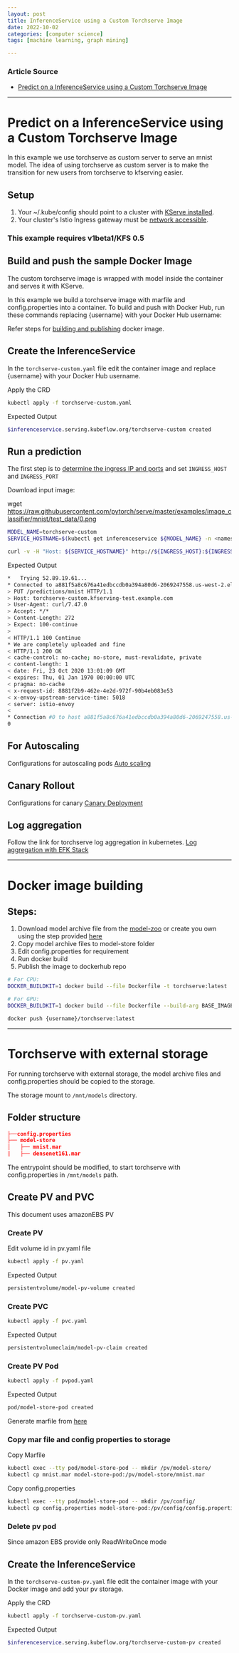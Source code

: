 ```yaml
---
layout: post
title: InferenceService using a Custom Torchserve Image 
date: 2022-10-02
categories: [computer science]
tags: [machine learning, graph mining]

---
```


### Article Source

* [Predict on a InferenceService using a Custom Torchserve Image](https://github.com/kserve/kserve/tree/master/docs/samples/v1beta1/custom/torchserve#readme)


---


# Predict on a InferenceService using a Custom Torchserve Image

In this example we use torchserve as custom server to serve an mnist model. The idea of using torchserve as custom server is to make the transition for new users from torchserve to kfserving easier.

## Setup

1. Your ~/.kube/config should point to a cluster with [KServe installed](https://github.com/kserve/kserve#installation).
2. Your cluster's Istio Ingress gateway must be [network accessible](https://istio.io/latest/docs/tasks/traffic-management/ingress/ingress-control/).

### This example requires v1beta1/KFS 0.5

## Build and push the sample Docker Image

The custom torchserve image is wrapped with model inside the container and serves it with KServe.

In this example we build a torchserve image with marfile and config.properties into a container. To build and push with Docker Hub, run these commands replacing {username} with your Docker Hub username:

Refer steps for [building and publishing](./torchserve-image/README.md) docker image.

## Create the InferenceService

In the `torchserve-custom.yaml` file edit the container image and replace {username} with your Docker Hub username.

Apply the CRD

```bash
kubectl apply -f torchserve-custom.yaml
```

Expected Output

```bash
$inferenceservice.serving.kubeflow.org/torchserve-custom created
```

## Run a prediction

The first step is to [determine the ingress IP and ports](https://kserve.github.io/website/master/get_started/first_isvc/#4-determine-the-ingress-ip-and-ports) and set `INGRESS_HOST` and `INGRESS_PORT`

Download input image:

wget https://raw.githubusercontent.com/pytorch/serve/master/examples/image_classifier/mnist/test_data/0.png

```bash
MODEL_NAME=torchserve-custom
SERVICE_HOSTNAME=$(kubectl get inferenceservice ${MODEL_NAME} -n <namespace> -o jsonpath='{.status.url}' | cut -d "/" -f 3)

curl -v -H "Host: ${SERVICE_HOSTNAME}" http://${INGRESS_HOST}:${INGRESS_PORT}/predictions/mnist -T 0.png
```

Expected Output

```bash
*   Trying 52.89.19.61...
* Connected to a881f5a8c676a41edbccdb0a394a80d6-2069247558.us-west-2.elb.amazonaws.com (52.89.19.61) port 80 (#0)
> PUT /predictions/mnist HTTP/1.1
> Host: torchserve-custom.kfserving-test.example.com
> User-Agent: curl/7.47.0
> Accept: */*
> Content-Length: 272
> Expect: 100-continue
>
< HTTP/1.1 100 Continue
* We are completely uploaded and fine
< HTTP/1.1 200 OK
< cache-control: no-cache; no-store, must-revalidate, private
< content-length: 1
< date: Fri, 23 Oct 2020 13:01:09 GMT
< expires: Thu, 01 Jan 1970 00:00:00 UTC
< pragma: no-cache
< x-request-id: 8881f2b9-462e-4e2d-972f-90b4eb083e53
< x-envoy-upstream-service-time: 5018
< server: istio-envoy
<
* Connection #0 to host a881f5a8c676a41edbccdb0a394a80d6-2069247558.us-west-2.elb.amazonaws.com left intact
0
```

## For Autoscaling

Configurations for autoscaling pods [Auto scaling](docs/autoscaling.md)

## Canary Rollout

Configurations for canary [Canary Deployment](docs/canary.md)

## Log aggregation

Follow the link for torchserve log aggregation in kubernetes.
[Log aggregation with EFK Stack](https://www.digitalocean.com/community/tutorials/how-to-set-up-an-elasticsearch-fluentd-and-kibana-efk-logging-stack-on-kubernetes)

---

# Docker image building

## Steps:

 1. Download model archive file from the [model-zoo](https://github.com/pytorch/serve/blob/master/docs/model_zoo.md) or create you own using the step provided [here](https://github.com/pytorch/serve/blob/master/model-archiver/README.md)
 2. Copy model archive files to model-store folder
 3. Edit config.properties for requirement
 4. Run docker build
 5. Publish the image to dockerhub repo

```bash
# For CPU:
DOCKER_BUILDKIT=1 docker build --file Dockerfile -t torchserve:latest .

# For GPU:
DOCKER_BUILDKIT=1 docker build --file Dockerfile --build-arg BASE_IMAGE=nvidia/cuda:10.1-cudnn7-runtime-ubuntu18.04 -t torchserve-gpu:latest .

docker push {username}/torchserve:latest
```

---

# Torchserve with external storage

For running torchserve with external storage, the model archive files and config.properties should be copied to the storage.

The storage mount to ```/mnt/models``` directory.

## Folder structure

```json
├──config.properties
├── model-store
│   ├── mnist.mar
|   ├── densenet161.mar
```

The entrypoint should be modified, to start torchserve with config.properties in ```/mnt/models``` path.

## Create PV and PVC

This document uses amazonEBS PV

### Create PV

Edit volume id in pv.yaml file

```bash
kubectl apply -f pv.yaml
```

Expected Output

```bash
persistentvolume/model-pv-volume created
```

### Create PVC

```bash
kubectl apply -f pvc.yaml
```

Expected Output

```bash
persistentvolumeclaim/model-pv-claim created
```

### Create PV Pod

```bash
kubectl apply -f pvpod.yaml
```

Expected Output

```bash
pod/model-store-pod created
```

Generate marfile from [here](https://github.com/pytorch/serve/tree/master/examples/image_classifier/mnist)

### Copy mar file and config properties to storage

Copy Marfile

```bash
kubectl exec --tty pod/model-store-pod -- mkdir /pv/model-store/
kubectl cp mnist.mar model-store-pod:/pv/model-store/mnist.mar
```

Copy config.properties

```bash
kubectl exec --tty pod/model-store-pod -- mkdir /pv/config/
kubectl cp config.properties model-store-pod:/pv/config/config.properties
```

### Delete pv pod

Since amazon EBS provide only ReadWriteOnce mode

## Create the InferenceService

In the `torchserve-custom-pv.yaml` file edit the container image with your Docker image and add your pv storage.

Apply the CRD

```bash
kubectl apply -f torchserve-custom-pv.yaml
```

Expected Output

```bash
$inferenceservice.serving.kubeflow.org/torchserve-custom-pv created
```
